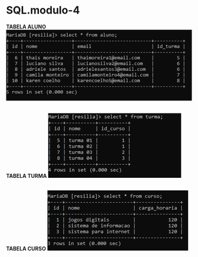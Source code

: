 # SQL.modulo-4

**TABELA ALUNO** 
<img alt="tabela alunos" src="https://raw.githubusercontent.com/SuelenPenha/SQL.modulo-4/main/SQL/IMG/tabela%20aluno.png">
<br>
<br>

**TABELA TURMA** 
<img alt="tabela turma" src="https://raw.githubusercontent.com/SuelenPenha/SQL.modulo-4/main/SQL/IMG/tabela%20turma.png">
<br>
<br>

**TABELA CURSO** 
<img alt="tabela curso" src="https://raw.githubusercontent.com/SuelenPenha/SQL.modulo-4/main/SQL/IMG/tabela%20curso.png">
<br>
<br>
